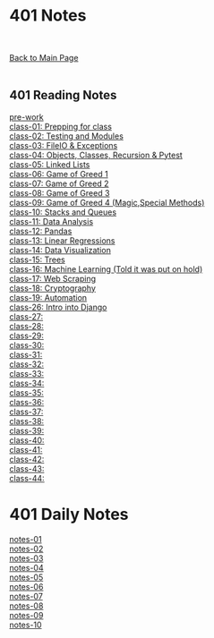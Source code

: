 # 401 Notes
<br>

[Back to Main Page](./../README.md)<br><br>

## 401 Reading Notes
[pre-work](prework.md)<br>
[class-01: Prepping for class](class-01.md)<br>
[class-02: Testing and Modules](class-02.md)<br>
[class-03: FileIO & Exceptions](class-03.md)<br>
[class-04: Objects, Classes, Recursion & Pytest](class-04.md)<br>
[class-05: Linked Lists](class-05.md)<br>
[class-06: Game of Greed 1](class-06.md)<br>
[class-07: Game of Greed 2](class-07.md)<br>
[class-08: Game of Greed 3](class-08.md)<br>
[class-09: Game of Greed 4 (Magic,Special Methods)](class-09.md)<br>
[class-10: Stacks and Queues](class-10.md)<br>
[class-11: Data Analysis](class-11.md)<br>
[class-12: Pandas](class-12.md)<br>
[class-13: Linear Regressions](class-13.md)<br>
[class-14: Data Visualization](class-14.md)<br>
[class-15: Trees](class-15.md)<br>
[class-16: Machine Learning (Told it was put on hold)](class-16.md)<br>
[class-17: Web Scraping](class-17.md)<br>
[class-18: Cryptography](class-18.md)<br>
[class-19: Automation](class-19.md)<br>
[class-26: Intro into Django](class-26.md)<br>
[class-27:](class-27.md)<br>
[class-28:](class-28.md)<br>
[class-29:](class-29.md)<br>
[class-30:](class-30.md)<br>
[class-31:](class-31.md)<br>
[class-32:](class-32.md)<br>
[class-33:](class-33.md)<br>
[class-34:](class-34.md)<br>
[class-35:](class-35.md)<br>
[class-36:](class-36.md)<br>
[class-37:](class-37.md)<br>
[class-38:](class-38.md)<br>
[class-39:](class-39.md)<br>
[class-40:](class-40.md)<br>
[class-41:](class-41.md)<br>
[class-42:](class-42.md)<br>
[class-43:](class-43.md)<br>
[class-44:](class-44.md)<br>

# 401 Daily Notes
[notes-01](dailynotes/daily-01.md)<br>
[notes-02](dailynotes/daily-02.md)<br>
[notes-03](dailynotes/daily-03.md)<br>
[notes-04](dailynotes/daily-04.md)<br>
[notes-05](dailynotes/daily-05.md)<br>
[notes-06](dailynotes/daily-06.md)<br>
[notes-07](dailynotes/daily-07.md)<br>
[notes-08](dailynotes/daily-08.md)<br>
[notes-09](dailynotes/daily-09.md)<br>
[notes-10](dailynotes/daily-10.md)<br>

<!-- <3  -->
